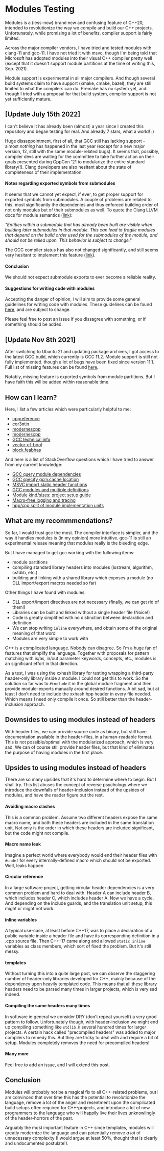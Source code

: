 # Modules Testing #

Modules is a (less-now) brand new and confusing feature of C++20,
intended to revolutionize the way we compile and build our C++
projects. Unfortunately, while promising a lot of benefits,
compiler support is fairly limited.

Across the major compiler vendors, I have tried and tested modules
with clang-11 and gcc-11. I have not tried it with msvc, though I'm
being told that Microsoft has adopted modules into their visual C++
compiler pretty well (except that it doesn't support module partitions
at the time of writing this, Sep. 2021).

Module support is experimental in all major compilers. And though several
build systems claim to have support (xmake, cmake, bazel), they are still
limited to what the compilers can do. Premake has no system yet, and though
I tried with a proposal for that build system, compiler support is not yet
sufficiently mature.

## [Update July 15th 2022] ##

I can't believe it has already been (almost) a year since I created this repository and
began testing for real. And already 7 stars, what a world! :)

Huge dissappointment, first of all, that GCC still has lacking support - almost _nothing_
has happened in the last year (except for a new major version, 12, still with the same
module-related bugs). It seems that, possibly, compiler devs are waiting for the committee
to take further action on their goals presented during CppCon '21 to modularize the
entire standard library(!). Clang developers are also hesitant about the state of
completeness of their implementation.

#### Notes regarding exported symbols from submodules ###

It seems that we cannot yet expect, if ever, to get proper support for exported symbols
from submodules. A couple of problems are related to this, most significantly the
dependenies and thus enforced building order of not only modules but of their submodules
as well. To quote the Clang LLVM docs for module semantics
([link](https://clang.llvm.org/docs/Modules.html)):

_"Entities within a submodule that has already been built are visible when building later
submodules in that module. This can lead to fragile modules that depend on the build order
used for the submodules of the module, and should not be relied upon.
This behavior is subject to change."_

The GCC compiler status has also not changed significantly, and still seems very hesitant
to implement this feature ([link](https://gcc.gnu.org/projects/cxx-status.html)).

#### Conclusion ####

We should not expect submodule exports to ever become a reliable reality.

#### Suggestions for writing code with modules ####

Accepting the danger of opinion, I will aim to provide some general guidelines for
writing code with modules. These guidelines can be found
[here](https://github.com/alexpanter/modules_testing/blob/master/guidelines.md),
and are subject to change.

Please feel free to post an issue if you dissagree with something, or if something
should be added.


## [Update Nov 8th 2021] ##

After switching to Ubuntu 21 and updating package archives, I got access to the latest
GCC build, which currently is GCC 11.2. Module support is still not fully implemented,
though a lot of bugs have been fixed since version 11.1. Full list of missing features
can be found
[here](https://gcc.gnu.org/onlinedocs/gcc/C_002b_002b-Modules.html#C_002b_002b-Modules).

Notably, missing feature is exported symbols from module partitions. But I have faith
this will be added within reasonable time.


## How can I learn? ##

Here, I list a few articles which were particularly helpful to me:

* [cppreference](https://en.cppreference.com/w/cpp/language/modules)
* [cor3ntin](https://cor3ntin.github.io/posts/modules/)
* [modernescpp](https://www.modernescpp.com/index.php/cpp20-modules)
* [modernescpp](https://www.modernescpp.com/index.php/component/jaggyblog/c-20-module-interface-unit-and-module-implementation-unit#comment-77890)
* [GCC technical info](https://splichal.eu/scripts/sphinx/gcc/_build/html/gcc-command-options/c%2B%2B-modules.html)
* [vector-of-bool](https://vector-of-bool.github.io/2019/03/10/modules-1.html)
* [block.feabhas](https://blog.feabhas.com/2021/08/c20-modules-with-gcc11/)

And here is a list of StackOverflow questions which I have tried to answer from
my current knowledge:

* [GCC query module dependencies](https://stackoverflow.com/questions/66542797/is-there-a-way-to-query-direct-module-dependencies-with-gcc/69604600#69604600)
* [GCC specify gcm.cache location](https://stackoverflow.com/questions/68451442/how-to-specify-gcm-cache-location-using-g-cmake/69367570#69367570)
* [MSVC import static header functions](https://stackoverflow.com/questions/69647808/importing-static-functions-in-modularized-c-projects/69648276#69648276)
* [GCC modules and multiple definitions](https://stackoverflow.com/questions/69502213/c-modules-and-multiple-definition-of/69605376#69605376)
* [Module kind/sizes: project setup guide](https://stackoverflow.com/questions/69062491/differences-between-c20-module-kinds-sizes/69520545#69520545)
* [Macro-free logging and tracing](https://stackoverflow.com/questions/68849382/macro-free-logging-and-tracing-in-c20-with-concepts-and-template-specializati/69548243#69548243)
* [hpp/cpp split of module implementation units](https://stackoverflow.com/questions/69446814/hpp-cpp-split-of-c20-module-implementation-partitions/69520369#69520369)


## What are my recommmendations? ##

So far, I would trust gcc the most. The compiler interface is simpler,
and the way it handles modules is (in my opinion) more intuitive.
gcc-11 is still an experimental release meaning that modules really is
the bleeding edge.

But I have managed to get gcc working with the following items:
- module partitions
- compiling standard library headers into modules (iostream, algorithm, cstdlib, etc.)
- building and linking with a shared library which exposes a module (no DLL import/export macros needed so far)

Other things I have found with modules:
- DLL export/import directives are not necessary (finally, we can get rid of them!)
- Libraries can be built and linked without a single header file (Noice!)
- Code is greatly simplified with no distinction between declaration and definition
- We can stop writing `inline` everywhere, and obtain some of the original meaning of that word
- Modules are very simple to work with

C++ is a complicated language. Nobody can disagree. So I'm a huge fan of features
that simplify the language. Together with proposals for pattern matching with is/as,
in/out parameter keywords, concepts, etc., modules is an significant effort in that
direction.

As a test, I was using the xxhash library for testing wrapping a third-party
header-only library inside a module. I could not get this to work. So the
solution so far was to `#include` it in the global module fragment and then
provide module-exports manually around desired functions. A bit sad, but at
least I don't need to include the xxhash.hpp header in every file needed.
Which means I need only compile it once. So still better than the header-inclusion
approach.


## Downsides to using modules instead of headers ##

With header files, we can provide source code as binary, but still have documentation
available in the header-files, in a human-readable format. This is not possible/optimal
with the modularized approach, which is very sad. We can of course still provide
header files, but that kind of eliminates the purpose of having modules in the
first place.


## Upsides to using modules instead of headers ##

There are so many upsides that it's hard to determine where to begin. But I shall try.
This list abuses the concept of reverse psychology where we introduce the downfalls
of header-inclusion instead of the upsides of modules, and have the reader figure out
the rest.

#### Avoiding macro clashes ####

This is a common problem. Assume two different headers expose the same macro name,
and both these headers are included in the same translation unit. Not only is the order
in which these headers are included significant, but the code might not compile.

#### Macro name leak ####

Imagine a perfect world where everybody would end their header files with `#undef` for
every internally-defined macro which should not be exported. Well, leaks happen.

#### Circular reference ####

In a large software project, getting circular header dependencies is a very common
problem and hard to deal with. Header A can include header B, which includes header C,
which includes header A. Now we have a cycle. And depending on the include guards,
and the translation unit setup, this might or might not work.

#### inline variables ####

A typical use-case, at least before C++17, was to place a declaration of a public
variable inside a header file and have its corresponding definition in a .cpp source
file. Then C++-17 came along and allowed `static inline` variables as class members,
which sort of fixed the problem. But it's still messy.

#### templates ####

Without turning this into a quite large post, we can observe the staggering number
of header-only libraries developed for C++, mainly because of the dependency upon
heavily templated code. This means that all these library headers need to be parsed
many times in larger projects, which is very sad indeed.

#### Compiling the same headers many times ####

In software in general we consider DRY (don't repeat yourself) a very good pattern
to follow. Unfortunately though, with header-inclusion we might end up compiling
something like `stdlib.h` several hundred times for larger projects. A certain hack
called "precompiled headers" was added to major compilers to remedy this. But they
are tricky to deal with and require a bit of setup. Modules completely removes the
need for precompiled headers!


#### Many more ####

Feel free to add an issue, and I will extend this post.



## Conclusion ##

Modules will probably not be a magical fix to all C++-related problems,
but I am convinced that over time this has the potential to revolutionize
the language, remove a lot of the anger and resentment upon the complicated
build setups often required for C++-projects, and introduce a lot of new
programmers to the language who will happily live their lives unknowlingly
of the header-horrors of the past.

Arguably the most important feature in C++ since templates, modules will
greatly modernize the language and can potentially remove _a lot_ of
unnecessary complexity (I would argue at least 50%, thought that is clearly
and undocumented postulate!).

